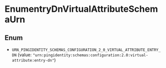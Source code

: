 

# EnumentryDnVirtualAttributeSchemaUrn

## Enum


* `URN_PINGIDENTITY_SCHEMAS_CONFIGURATION_2_0_VIRTUAL_ATTRIBUTE_ENTRY_DN` (value: `"urn:pingidentity:schemas:configuration:2.0:virtual-attribute:entry-dn"`)




